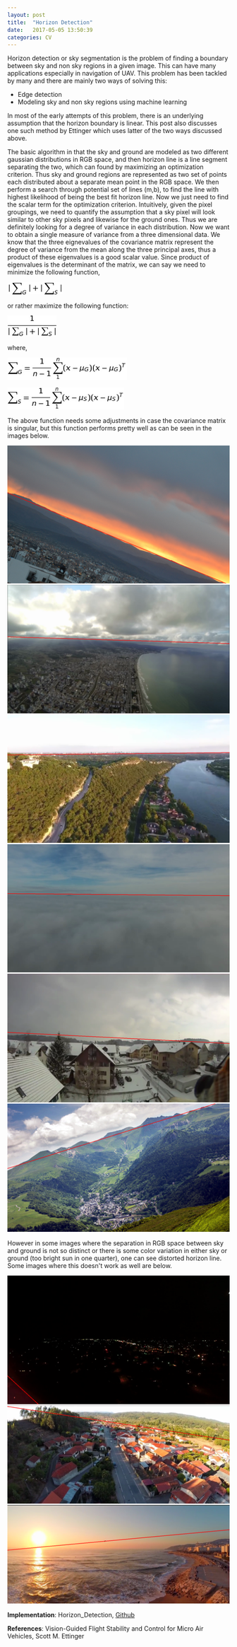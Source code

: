 ```yaml
---
layout: post
title:  "Horizon Detection"
date:   2017-05-05 13:50:39
categories: CV
---
```


Horizon detection or sky segmentation is the problem of finding a boundary between sky and non sky regions in a given image. This can have many applications especially in navigation of UAV. This problem has been tackled by many and there are mainly two ways of solving this:

* Edge detection
* Modeling sky and non sky regions using machine learning

In most of the early attempts of this problem, there is an underlying assumption that the horizon boundary is linear. This post also discusses one such method by Ettinger which uses latter of the two ways discussed above.

The basic algorithm in that the sky and ground are modeled as two different gaussian distributions in RGB space, and then horizon line is a line segment separating the two, which can found by maximizing an optimization criterion. Thus sky and ground regions are represented as two set of points each distributed about a separate mean point in the RGB space. We then perform a search through potential set of lines (m,b), to find the line with highest likelihood of being the best fit horizon line. Now we just need to find the scalar term for the optimization criterion.
Intuitively, given the pixel groupings, we need to quantify the assumption that a sky pixel will look similar to other sky pixels and likewise for the ground ones. Thus we are definitely looking for a degree of variance in each distribution. Now we want to obtain a single measure of variance from a three dimensional data. We know that the three eignevalues of the covariance matrix represent the degree of variance from the mean along the three principal axes, thus a product of these eigenvalues is a good scalar value. Since product of eigenvalues is the determinant of the matrix, we can say we need to minimize the following function,

![](/assets/min.png)

or rather maximize the following function:

![](/assets/max.png)

where,

![](/assets/ground.png)

![](/assets/sky.png)

The above function needs some adjustments in case the covariance matrix is singular, but this function performs pretty well as can be seen in the images below.

![](/assets/myHorizon_image5.png)
![](/assets/myHorizon_image9.png)
![](/assets/myHorizon_image14.png)
![](/assets/myHorizon_image19.png)
![](/assets/myHorizon_image20.png)
![](/assets/myHorizon_image25.png)

However in some images where the separation in RGB space between sky and ground is not so distinct or there is some color variation in either sky or ground (too bright sun in one quarter), one can see distorted horizon line. Some images where this doesn't work as well are below.

![](/assets/myHorizon_image7.png)
![](/assets/myHorizon_image22.png)
![](/assets/myHorizon_image31.png)

**Implementation**: Horizon_Detection, [Github](https://github.com/k29/horizon_detection)


**References**: Vision-Guided Flight Stability and Control for Micro Air Vehicles, Scott M. Ettinger
